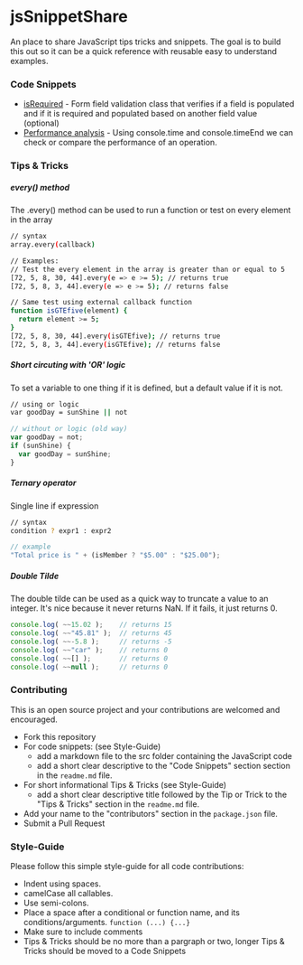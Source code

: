 # jsSnippetShare
An place to share JavaScript tips tricks and snippets. The goal is to build this out so it can be a quick reference with reusable easy to understand examples.

### Code Snippets
* [isRequired] - Form field validation class that verifies if a field is populated and if it is required and populated based on another field value (optional)
* [Performance analysis] - Using console.time and console.timeEnd we can check or compare the performance of an operation.

### Tips & Tricks

##### every() method

The .every() method can be used to run a function or test on every element in the array
```sh
// syntax
array.every(callback)
```
```sh
// Examples:
// Test the every element in the array is greater than or equal to 5
[72, 5, 8, 30, 44].every(e => e >= 5); // returns true
[72, 5, 8, 3, 44].every(e => e >= 5); // returns false

// Same test using external callback function
function isGTEfive(element) {
  return element >= 5;
}
[72, 5, 8, 30, 44].every(isGTEfive); // returns true
[72, 5, 8, 3, 44].every(isGTEfive); // returns false
```

##### Short circuting with 'OR' logic

To set a variable to one thing if it is defined, but a default value if it is not.
```sh
// using or logic
var goodDay = sunShine || not
```
```js
// without or logic (old way)
var goodDay = not;
if (sunShine) {
  var goodDay = sunShine;
}
```

##### Ternary operator

Single line if expression

```sh
// syntax
condition ? expr1 : expr2
```
```js
// example
"Total price is " + (isMember ? "$5.00" : "$25.00");
```

##### Double Tilde

The double tilde can be used as a quick way to truncate a value to an integer.
It's nice because it never returns NaN. If it fails, it just returns 0.

```js
console.log( ~~15.02 );    // returns 15
console.log( ~~"45.81" );  // returns 45
console.log( ~~-5.8 );     // returns -5
console.log( ~~"car" );    // returns 0
console.log( ~~[] );       // returns 0
console.log( ~~null );     // returns 0
```

### Contributing ##
This is an open source project and your contributions are welcomed and encouraged.

- Fork this repository
- For code snippets: (see Style-Guide)
   - add a markdown file to the src folder containing the JavaScript code
   - add a short clear descriptive to the "Code Snippets" section section in the `readme.md` file.
- For short informational Tips & Tricks (see Style-Guide)
   - add a short clear descriptive title followed by the Tip or Trick to the "Tips & Tricks" section in the `readme.md` file.
- Add your name to the "contributors" section in the `package.json` file.
- Submit a Pull Request

### Style-Guide ###
Please follow this simple style-guide for all code contributions:

* Indent using spaces.
* camelCase all callables.
* Use semi-colons.
* Place a space after a conditional or function name, and its conditions/arguments. `function (...) {...}`
* Make sure to include comments
* Tips & Tricks should be no more than a pargraph or two, longer Tips & Tricks should be moved to a Code Snippets

[isRequired]: <https://github.com/jwalker724/jsSnippetShare/blob/master/src/isrequired.md>
[Performance analysis]: <https://github.com/jwalker724/jsSnippetShare/blob/master/src/performance.md>
